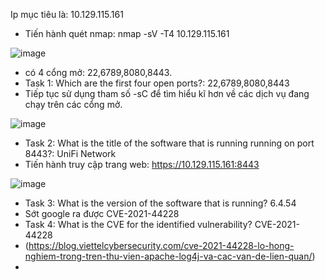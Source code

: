 Ip mục tiêu là: 10.129.115.161
- Tiến hành quét nmap: nmap -sV -T4 10.129.115.161
  
![image](https://github.com/Pminh21/HTB_writeup/assets/169346714/6d2ae34b-15f4-448f-98e7-5764fc2a1989)

- có 4 cổng mở: 22,6789,8080,8443.
-  Task 1: Which are the first four open ports?: 22,6789,8080,8443
-  Tiếp tục sử dụng tham số -sC để tìm hiểu kĩ hơn về các dịch vụ đang chạy trên các cổng mở.

![image](https://github.com/Pminh21/HTB_writeup/assets/169346714/35a57b10-7c93-4439-ba31-3d628a75b82e)

-  Task 2: What is the title of the software that is running running on port 8443?: UniFi Network
-  Tiến hành truy cập trang web: https://10.129.115.161:8443

  ![image](https://github.com/Pminh21/HTB_writeup/assets/169346714/4b6fdee5-2b20-4281-a22a-4a2956d42940)

- Task 3: What is the version of the software that is running? 6.4.54
- Sớt google ra được CVE-2021-44228
- Task 4: What is the CVE for the identified vulnerability? CVE-2021-44228
- (https://blog.viettelcybersecurity.com/cve-2021-44228-lo-hong-nghiem-trong-tren-thu-vien-apache-log4j-va-cac-van-de-lien-quan/)
- 
